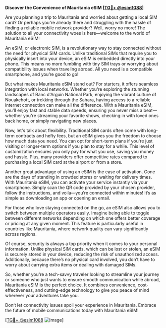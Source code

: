 **Discover the Convenience of Mauritania eSIM [[TG💪+ @esim1088](https://t.me/s/esim1088)]**

Are you planning a trip to Mauritania and worried about getting a local SIM card? Or perhaps you're already there and struggling with the hassle of finding a reliable mobile network provider? Well, worry no more! The solution to all your connectivity woes is here—welcome to the world of Mauritania eSIM!

An eSIM, or electronic SIM, is a revolutionary way to stay connected without the need for physical SIM cards. Unlike traditional SIMs that require you to physically insert into your device, an eSIM is embedded directly into your phone. This means no more fumbling with tiny SIM trays or worrying about compatibility issues when traveling abroad. All you need is a compatible smartphone, and you’re good to go!

But what makes Mauritania eSIM stand out? For starters, it offers seamless integration with local networks. Whether you're exploring the stunning landscapes of Banc d'Arguin National Park, enjoying the vibrant culture of Nouakchott, or trekking through the Sahara, having access to a reliable internet connection can make all the difference. With a Mauritania eSIM, you'll enjoy fast and stable data speeds, ensuring you never miss a beat—whether you're streaming your favorite shows, checking in with loved ones back home, or simply navigating new places.

Now, let's talk about flexibility. Traditional SIM cards often come with long-term contracts and hefty fees, but an eSIM gives you the freedom to choose how much data you need. You can opt for short-term plans if you're just visiting or longer-term options if you plan to stay for a while. This level of customization ensures you only pay for what you use, saving you money and hassle. Plus, many providers offer competitive rates compared to purchasing a local SIM card at the airport or from a store.

Another great advantage of using an eSIM is the ease of activation. Gone are the days of standing in crowded stores or waiting for delivery times. With Mauritania eSIM, you can activate your service instantly via your smartphone. Simply scan the QR code provided by your chosen provider, follow the instructions, and voila—you’re connected within minutes! It’s as simple as downloading an app or opening an email.

For those who love staying connected on the go, an eSIM also allows you to switch between multiple operators easily. Imagine being able to toggle between different networks depending on which one offers better coverage or pricing at any given moment. This feature is particularly useful in countries like Mauritania, where network quality can vary significantly across regions.

Of course, security is always a top priority when it comes to your personal information. Unlike physical SIM cards, which can be lost or stolen, an eSIM is securely stored in your device, reducing the risk of unauthorized access. Additionally, because there’s no physical card involved, you don’t have to worry about carrying extra items or dealing with damaged SIMs.

So, whether you're a tech-savvy traveler looking to streamline your journey or someone who just wants to ensure smooth communication while abroad, Mauritania eSIM is the perfect choice. It combines convenience, cost-effectiveness, and cutting-edge technology to give you peace of mind wherever your adventures take you.

Don’t let connectivity issues spoil your experience in Mauritania. Embrace the future of mobile communications today with Mauritania eSIM! 

[[TG💪+ @esim1088](https://t.me/s/esim1088) ![Image](https://i.postimg.cc/Y0z9fWf4/image.png)]
